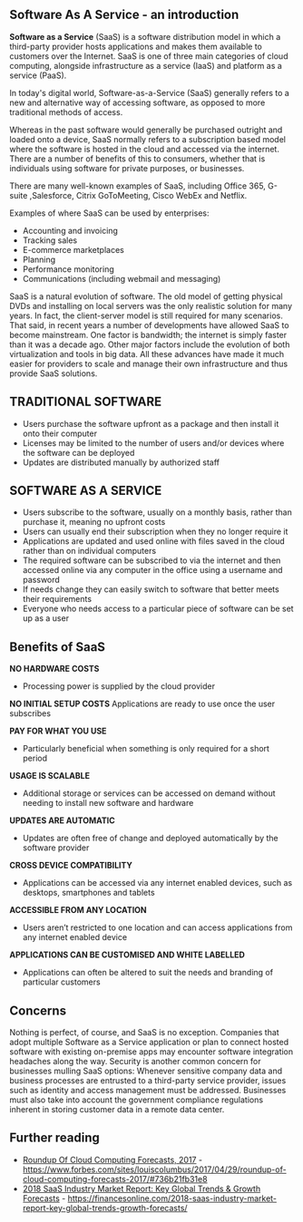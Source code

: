 ## Software As A Service - an introduction

**Software as a Service** (SaaS) is a software distribution model in which a third-party provider hosts applications and makes them available to customers over the Internet. SaaS is one of three main categories of cloud computing, alongside infrastructure as a service (IaaS) and platform as a service (PaaS).

In today's digital world, Software-as-a-Service (SaaS) generally refers to a new and alternative way of accessing software, as opposed to more traditional methods of access.

Whereas in the past software would generally be purchased outright and loaded onto a device, SaaS normally refers to a subscription based model where the software is hosted in the cloud and accessed via the internet. There are a number of benefits of this to consumers, whether that is individuals using software for private purposes, or businesses.

There are many well-known examples of SaaS, including Office 365, G-suite ,Salesforce, Citrix GoToMeeting, Cisco WebEx and Netflix.

Examples of where SaaS can be used by enterprises:

* Accounting and invoicing
* Tracking sales
* E-commerce marketplaces
* Planning
* Performance monitoring
* Communications (including webmail and messaging)

SaaS is a natural evolution of software. The old model of getting physical DVDs and installing on local servers was the only realistic solution for many years. In fact, the client-server model is still required for many scenarios. That said, in recent years a number of developments have allowed SaaS to become mainstream. One factor is bandwidth; the internet is simply faster than it was a decade ago. Other major factors include the evolution of both virtualization and tools in big data. All these advances have made it much easier for providers to scale and manage their own infrastructure and thus provide SaaS solutions.

## TRADITIONAL SOFTWARE

-   Users purchase the software upfront as a package and then install it onto their computer
-   Licenses may be limited to the number of users and/or devices where the software can be deployed
-   Updates are distributed manually by authorized staff

## SOFTWARE AS A SERVICE

-   Users subscribe to the software, usually on a monthly basis, rather than purchase it, meaning no upfront costs
-   Users can usually end their subscription when they no longer require it
-   Applications are updated and used online with files saved in the cloud rather than on individual computers
-   The required software can be subscribed to via the internet and then accessed online via any computer in the office using a username and password
-   If needs change they can easily switch to software that better meets their requirements
-   Everyone who needs access to a particular piece of software can be set up as a user


## Benefits of SaaS

**NO HARDWARE COSTS**
- Processing power is supplied by the cloud provider

**NO INITIAL SETUP COSTS**
Applications are ready to use once the user subscribes

**PAY FOR WHAT YOU USE**
- Particularly beneficial when something is only required for a short period

**USAGE IS SCALABLE**
- Additional storage or services can be accessed on demand without needing to install new software and hardware

**UPDATES ARE AUTOMATIC**
- Updates are often free of change and deployed automatically by the software provider

**CROSS DEVICE COMPATIBILITY**
- Applications can be accessed via any internet enabled devices, such as desktops,  smartphones  and  tablets

**ACCESSIBLE FROM ANY LOCATION**
- Users aren’t restricted to one location and can access applications from any internet enabled device

**APPLICATIONS CAN BE CUSTOMISED AND WHITE LABELLED**
- Applications can often be altered to suit the needs and branding of particular customers

## Concerns

Nothing is perfect, of course, and SaaS is no exception. Companies that adopt multiple Software as a Service application or plan to connect hosted software with existing on-premise apps may encounter software integration headaches along the way. Security is another common concern for businesses mulling SaaS options: Whenever sensitive company data and business processes are entrusted to a third-party service provider, issues such as identity and access management must be addressed. Businesses must also take into account the government compliance regulations inherent in storing customer data in a remote data center.

## Further reading

* [Roundup Of Cloud Computing Forecasts, 2017](https://www.forbes.com/sites/louiscolumbus/2017/04/29/roundup-of-cloud-computing-forecasts-2017/#736b21fb31e8) - https://www.forbes.com/sites/louiscolumbus/2017/04/29/roundup-of-cloud-computing-forecasts-2017/#736b21fb31e8
* [2018 SaaS Industry Market Report: Key Global Trends & Growth Forecasts](https://financesonline.com/2018-saas-industry-market-report-key-global-trends-growth-forecasts/) - https://financesonline.com/2018-saas-industry-market-report-key-global-trends-growth-forecasts/


